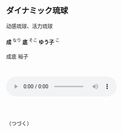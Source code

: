 ## ダイナミック琉球

动感琉球、活力琉球

#### 成 <sup style="font-weight:normal;">なり</sup> 底 <sup style="font-weight:normal;">そこ</sup> ゆう子 <sup style="font-weight:normal;">こ</sup> 

成底 裕子

<br>

<audio id="audios" controls="" height="100" width="100%" preload="metadata" src="https://dlink.host/1drv/aHR0cHM6Ly8xZHJ2Lm1zL3UvcyFBbGd2Z3FscVY2Zm5oMW42akoyOVZaVWhXTDE5P2U9bFp4SjJz.mp3"></audio>

<br>

<br>

（つづく）